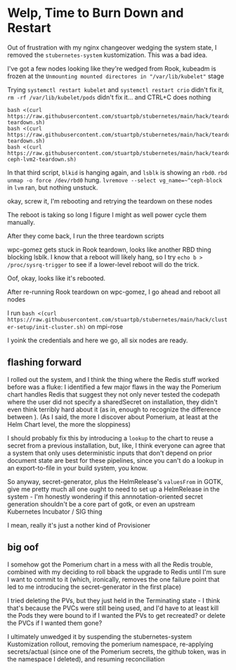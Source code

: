 # Welp, Time to Burn Down and Restart

Out of frustration with my nginx changeover wedging the system state, I removed the `stubernetes-system` kustomization. This was a bad idea.

I've got a few nodes looking like they're wedged from Rook, kubeadm is frozen at the `Unmounting mounted directores in "/var/lib/kubelet"` stage

Trying `systemctl restart kubelet` and `systemctl restart crio` didn't fix it, `rm -rf /var/lib/kubelet/pods` didn't fix it... and CTRL+C does nothing

```
bash <(curl https://raw.githubusercontent.com/stuartpb/stubernetes/main/hack/teardown/cni-teardown.sh)
bash <(curl https://raw.githubusercontent.com/stuartpb/stubernetes/main/hack/teardown/weave-teardown.sh)
bash <(curl https://raw.githubusercontent.com/stuartpb/stubernetes/main/hack/teardown/rook-ceph-lvm2-teardown.sh)
```

In that third script, `blkid` is hanging again, and `lsblk` is showing an `rbd0`. `rbd unmap -o force /dev/rbd0` hung. `lvremove --select vg_name=~^ceph-block` in `lvm` ran, but nothing unstuck.

okay, screw it, I'm rebooting and retrying the teardown on these nodes

The reboot is taking so long I figure I might as well power cycle them manually.

After they come back, I run the three teardown scripts

wpc-gomez gets stuck in Rook teardown, looks like another RBD thing blocking lsblk. I know that a reboot will likely hang, so I try `echo b > /proc/sysrq-trigger` to see if a lower-level reboot will do the trick.

Oof, okay, looks like it's rebooted.

After re-running Rook teardown on wpc-gomez, I go ahead and reboot all nodes

I run `bash <(curl https://raw.githubusercontent.com/stuartpb/stubernetes/main/hack/cluster-setup/init-cluster.sh)` on mpi-rose

I yoink the credentials and here we go, all six nodes are ready.

## flashing forward

I rolled out the system, and I think the thing where the Redis stuff worked before was a fluke: I identified a few major flaws in the way the Pomerium chart handles Redis that suggest they not only never tested the codepath where the user did not specify a sharedSecret on installation, they didn't even think terribly hard about it (as in, enough to recognize the difference between ). (As I said, the  more I discover about Pomerium, at least at the Helm Chart level, the more the sloppiness)

I should probably fix this by introducing a `lookup` to the chart to reuse a secret from a previous installation, but, like, I think everyone can agree that a system that only uses deterministic inputs that don't depend on prior document state are best for these pipelines, since you can't do a lookup in an export-to-file in your build system, you know.

So anyway, secret-generator, plus the HelmRelease's `valuesFrom` in GOTK, give me pretty much all one ought to need to set up a HelmRelease in the system - I'm honestly wondering if this annnotation-oriented secret generation shouldn't be a core part of gotk, or even an upstream Kubernetes Incubator / SIG thing

I mean, really it's just a nother kind of Provisioner

## big oof

I somehow got the Pomerium chart in a mess with all the Redis trouble, combined with my deciding to roll bback the upgrade to Redis until I'm sure I want to commit to it (which, ironically, removes the one failure point that led to me introducing the secret-generator in the first place)

I tried deleting the PVs, but they just held in the Terminating state - I think that's because the PVCs were still being used, and I'd have to at least kill the Pods they were bound to if I wanted the PVs to get recreated? or delete the PVCs if I wanted them gone?

I ultimately unwedged it by suspending the stubernetes-system Kustomization rollout, removing the pomerium namespace, re-applying secrets/actual (since one of the Pomerium secrets, the github token, was in the namespace I deleted), and resuming reconciliation
